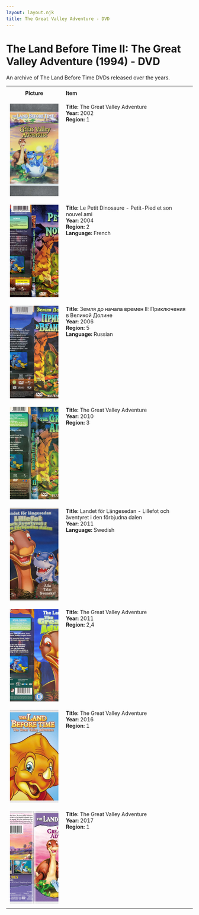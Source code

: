 ```yaml
---
layout: layout.njk
title: The Great Valley Adventure - DVD
---
```


# The Land Before Time II: The Great Valley Adventure (1994) - DVD

An archive of The Land Before Time DVDs released over the years.

<div class="table-wrapper">
  <table>
  <tr>
    <th style="width:20%; vertical-align:top; padding:10px;">
      <strong>Picture</strong>
    </th>
    <th style="text-align: left; padding:10px;">
      <strong>Item</strong>
    </th>
  </tr>

  <tr>
    <td style="width:30%; text-align: center; vertical-align:top; padding:10px;">
      <a href="/images/media/dvd/2/english2003.jpg" data-lightbox="books" data-title="The Great Valley Adventure">
        <div class="img-box">
          <img src="/images/media/dvd/2/english2003.jpg" alt="The Great Valley Adventure" style="height:250px; object-fit:cover;" />
        </div>
      </a>
    </td>
    <td style="vertical-align:top; padding:10px;">
      <strong>Title:</strong> The Great Valley Adventure<br/>
      <strong>Year:</strong> 2002<br/>
      <strong>Region:</strong> 1<br/>
    </td>
  </tr>


<tr>
    <td style="width:30%; text-align: center; vertical-align:top; padding:10px;">
      <a href="/images/media/dvd/2/le-petit-dinosaure-vol-2-petit-pied-et-son-nouvel-ami-slim-16303409112014_orig.jpg" data-lightbox="books" data-title="Le Petit Dinosaure - Petit-Pied et son nouvel ami">
        <div class="img-box">
          <img src="/images/media/dvd/2/le-petit-dinosaure-vol-2-petit-pied-et-son-nouvel-ami-slim-16303409112014_orig.jpg" alt="Le Petit Dinosaure - Petit-Pied et son nouvel ami" style="height:250px; object-fit:cover;" />
        </div>
      </a>
    </td>
    <td style="vertical-align:top; padding:10px;">
      <strong>Title:</strong> Le Petit Dinosaure - Petit-Pied et son nouvel ami<br/>
      <strong>Year:</strong> 2004<br/>
      <strong>Region:</strong> 2<br/>
      <strong>Language:</strong> French<br/>
    </td>
  </tr>

<tr>
    <td style="width:30%; text-align: center; vertical-align:top; padding:10px;">
      <a href="/images/media/dvd/2/lbt2russiandvd2006_orig.jpg" data-lightbox="books" data-title="Земля до начала времен II: Приключения в Великой Долине">
        <div class="img-box">
          <img src="/images/media/dvd/2/lbt2russiandvd2006_orig.jpg" alt="Земля до начала времен II: Приключения в Великой Долине" style="height:250px; object-fit:cover;" />
        </div>
      </a>
    </td>
    <td style="vertical-align:top; padding:10px;">
      <strong>Title:</strong> Земля до начала времен II: Приключения в Великой Долине<br/>
      <strong>Year:</strong> 2006<br/>
      <strong>Region:</strong> 5<br/>
      <strong>Language:</strong> Russian<br/>
    </td>
  </tr>

<tr>
    <td style="width:30%; text-align: center; vertical-align:top; padding:10px;">
      <a href="/images/media/dvd/2/lbt2-region3-scan_orig.jpg" data-lightbox="books" data-title="The Great Valley Adventure">
        <div class="img-box">
          <img src="/images/media/dvd/2/lbt2-region3-scan_orig.jpg" alt="The Great Valley Adventure" style="height:250px; object-fit:cover;" />
        </div>
      </a>
    </td>
    <td style="vertical-align:top; padding:10px;">
      <strong>Title:</strong> The Great Valley Adventure<br/>
      <strong>Year:</strong> 2010<br/>
      <strong>Region:</strong> 3<br/>
    </td>
  </tr>

<tr>
    <td style="width:30%; text-align: center; vertical-align:top; padding:10px;">
      <a href="/images/media/dvd/2/lbt2-sv-2011.jpg" data-lightbox="books" data-title="Landet för Längesedan - Lillefot och äventyret i den förbjudna dalen">
        <div class="img-box">
          <img src="/images/media/dvd/2/lbt2-sv-2011.jpg" alt="Landet för Längesedan - Lillefot och äventyret i den förbjudna dalen" style="height:250px; object-fit:cover;" />
        </div>
      </a>
    </td>
    <td style="vertical-align:top; padding:10px;">
      <strong>Title:</strong> Landet för Längesedan - Lillefot och äventyret i den förbjudna dalen<br/>
      <strong>Year:</strong> 2011<br/>
      <strong>Language:</strong> Swedish<br/>
    </td>
  </tr>



<tr>
    <td style="width:30%; text-align: center; vertical-align:top; padding:10px;">
      <a href="/images/media/dvd/2/gva-region24-2011-fg_orig.jpg" data-lightbox="books" data-title="The Great Valley Adventure">
        <div class="img-box">
          <img src="/images/media/dvd/2/gva-region24-2011-fg_orig.jpg" alt="The Great Valley Adventure" style="height:250px; object-fit:cover;" />
        </div>
      </a>
    </td>
    <td style="vertical-align:top; padding:10px;">
      <strong>Title:</strong> The Great Valley Adventure<br/>
      <strong>Year:</strong> 2011<br/>
      <strong>Region:</strong> 2,4<br/>
    </td>
  </tr>

<tr>
    <td style="width:30%; text-align: center; vertical-align:top; padding:10px;">
      <a href="/images/media/dvd/2/2016_orig.jpeg" data-lightbox="books" data-title="The Great Valley Adventure">
        <div class="img-box">
          <img src="/images/media/dvd/2/2016_orig.jpeg" alt="The Great Valley Adventure" style="height:250px; object-fit:cover;" />
        </div>
      </a>
    </td>
    <td style="vertical-align:top; padding:10px;">
      <strong>Title:</strong> The Great Valley Adventure<br/>
      <strong>Year:</strong> 2016<br/>
      <strong>Region:</strong> 1<br/>
    </td>
  </tr>

<tr>
    <td style="width:30%; text-align: center; vertical-align:top; padding:10px;">
      <a href="/images/media/dvd/2/lbt2-2017_orig.jpg" data-lightbox="books" data-title="The Great Valley Adventure">
        <div class="img-box">
          <img src="/images/media/dvd/2/lbt2-2017_orig.jpg" alt="The Great Valley Adventure" style="height:250px; object-fit:cover;" />
        </div>
      </a>
    </td>
    <td style="vertical-align:top; padding:10px;">
      <strong>Title:</strong> The Great Valley Adventure<br/>
      <strong>Year:</strong> 2017<br/>
      <strong>Region:</strong> 1<br/>
    </td>
  </tr>


</table>
</div>
